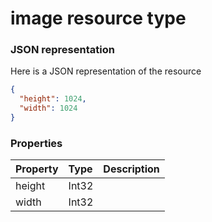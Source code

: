 # image resource type



### JSON representation

Here is a JSON representation of the resource

```json
{
  "height": 1024,
  "width": 1024
}

```
### Properties
| Property	   | Type	|Description|
|:---------------|:--------|:----------|
|height|Int32||
|width|Int32||
<!-- uuid: 671c2ce7-dbb1-4528-a7b5-75ec9b09b856\n2015-10-09 15:14:08 UTC -->